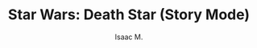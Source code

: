 ---
layout: none
school-year: 2018-2019
categories: student-project
title:  "Star Wars: Death Star (Story Mode)"
author: "Isaac M."
description:

author-url: "https://scratch.mit.edu/users/sir_talon/"
project-id: "292423637"
---